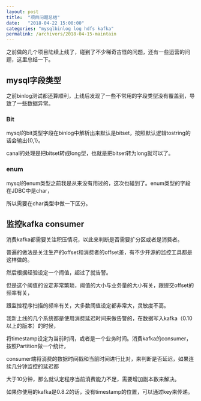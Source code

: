 ```yaml
---
layout: post
title:  "项目问题总结"
date:   "2018-04-22 15:00:00"
categories: "mysqlbinlog log hdfs kafka"
permalink: /archivers/2018-04-15-maintain
---
```


之前做的几个项目陆续上线了，碰到了不少稀奇古怪的问题，还有一些运营的问题，这里总结一下。

## mysql字段类型

之前binlog测试都还算顺利，上线后发现了一些不常用的字段类型没有覆盖到，导致了一些数据异常。

### Bit 

mysql的bit类型字段在binlog中解析出来默认是bitset，按照默认逻辑tostring的话会输出{0,1}。

canal的处理是把bitset转成long型，也就是把bitset转为long就可以了。

### enum

mysql的enum类型之前我是从来没有用过的，这次也碰到了。enum类型的字段在JDBC中是char，

所以需要在char类型中做一下区分。

## 监控kafka consumer

消费kafka都需要关注积压情况，以此来判断是否需要扩分区或者是消费者。

普遍的做法是关注生产的offset和消费者的offset差，有不少开源的监控工具都是这样做的。

然后根据经验设定一个阈值，超过了就告警。

但是这个阈值的设定非常繁琐，阈值的大小与业务量的大小有关，跟提交offset的频率有关，

跟监控程序扫描的频率有关，大多数阈值设定都非常大，灵敏度不高。

我新上线的几个系统都是使用消费延迟时间来做告警的，在数据写入kafka（0.10以上的版本）的时候，

将timestamp设定为当前时间，或者是一个业务时间。消费kafka的consumer，按照Partition做一个统计，

consumer端将消费的数据时间戳和当前时间进行比对，来判断是否延迟，如果连续几分钟监控的延迟都

大于10分钟，那么就认定程序当前消费能力不足，需要增加副本数来解决。

如果你使用的kafka是0.8.2的话，没有timestamp的位置，可以通过key来传递。
